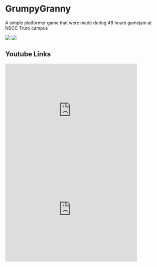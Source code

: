 # GrumpyGranny
A simple platformer game that were made during 48 hours gamejam at NSCC Truro campus

<img src="https://www.dropbox.com/s/z9pz2dc9rasf86x/pp2_1.png?dl=1">
<img src="https://www.dropbox.com/s/sm0tlgzgj3na6ih/pp2_2.jpg?dl=1">

<h2>Youtube Links</h2>
<iframe width="420" height="315" src="https://www.youtube.com/embed/tupRq0_FLQk" frameborder="0" allowfullscreen></iframe>
<iframe width="420" height="315" src="https://www.youtube.com/embed/er98VFuuEhU" frameborder="0" allowfullscreen></iframe>

